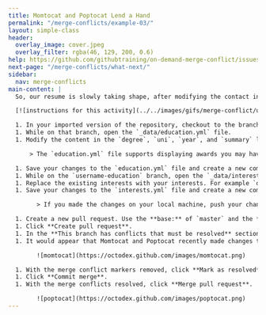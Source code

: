 ```yaml
---
title: Momtocat and Poptocat Lend a Hand
permalink: "/merge-conflicts/example-03/"
layout: simple-class
header:
  overlay_image: cover.jpeg
  overlay_filter: rgba(46, 129, 200, 0.6)
help: https://github.com/githubtraining/on-demand-merge-conflict/issues/new?title=I%20need%20help&body=Describe%20what%20you%20need%20help%20with%20here.&labels=Help%20Wanted
next-page: "/merge-conflicts/what-next/"
sidebar:
  nav: merge-conflicts
main-content: |
  So, our resume is slowly taking shape, after modifying the contact information in the `_config.yml` file, we turned our attention to the `experience.yml` file. To wrap up, we need to finish adding our education and interests to the resume.

  [![instructions for this activity](../../images/gifs/merge-conflict/username-education.gif)](../../images/gifs/merge-conflict/username-education.gif)

  1. In your imported version of the repository, checkout to the branch named: `username-education`.
  1. While on that branch, open the `_data/education.yml` file.
  1. Modify the content in the `degree`, `uni`, `year`, and `summary` lines.

      > The `education.yml` file supports displaying awards you may have received, you can add that on a new line between `year:` and `summary:`.

  1. Save your changes to the `education.yml` file and create a new commit.
  1. While on the `username-education` branch, open the `_data/interests.yml` file.
  1. Replace the existing interests with your interests. For example `description: Learning about Git and GitHub` could be one of your interests.
  1. Save your changes to the `interests.yml` file and create a new commit.

        > If you made the changes on your local machine, push your changes back to repository on GitHub.

  1. Create a new pull request. Use the **base:** of `master` and the **compare:** of `username-education`.
  1. Click **Create pull request**.
  1. In the **This branch has conflicts that must be resolved** section of the pull request, you can click the **Resolve conflicts** button to resolve the merge conflict.
  1. It would appear that Momtocat and Poptocat recently made changes to the `master` branch and modified the same files you did, this is what is causing the merge conflicts. Similar to when we had to resolve a merge conflict with Skatetocat's changes, remove Momtocat's contributions from the `education.yml` and Poptocat's contributions from the `interests.yml` files.

        ![momtocat](https://octodex.github.com/images/momtocat.png)

  1. With the merge conflict markers removed, click **Mark as resolved**
  1. Click **Commit merge**.
  1. With the merge conflicts resolved, click **Merge pull request**.

        ![poptocat](https://octodex.github.com/images/poptocat.png)
---
```


